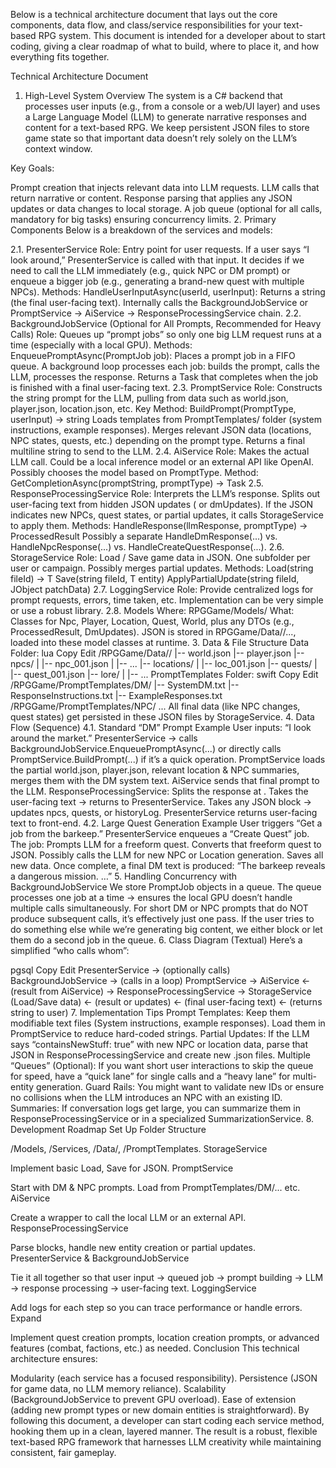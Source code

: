 ﻿Below is a technical architecture document that lays out the core components, data flow, and class/service responsibilities for your text-based RPG system. This document is intended for a developer about to start coding, giving a clear roadmap of what to build, where to place it, and how everything fits together.

Technical Architecture Document
1. High-Level System Overview
The system is a C# backend that processes user inputs (e.g., from a console or a web/UI layer) and uses a Large Language Model (LLM) to generate narrative responses and content for a text-based RPG. We keep persistent JSON files to store game state so that important data doesn’t rely solely on the LLM’s context window.

Key Goals:

Prompt creation that injects relevant data into LLM requests.
LLM calls that return narrative or content.
Response parsing that applies any JSON updates or data changes to local storage.
A job queue (optional for all calls, mandatory for big tasks) ensuring concurrency limits.
2. Primary Components
Below is a breakdown of the services and models:

2.1. PresenterService
Role: Entry point for user requests.
If a user says “I look around,” PresenterService is called with that input.
It decides if we need to call the LLM immediately (e.g., quick NPC or DM prompt) or enqueue a bigger job (e.g., generating a brand-new quest with multiple NPCs).
Methods:
HandleUserInputAsync(userId, userInput): Returns a string (the final user-facing text).
Internally calls the BackgroundJobService or PromptService → AiService → ResponseProcessingService chain.
2.2. BackgroundJobService (Optional for All Prompts, Recommended for Heavy Calls)
Role: Queues up “prompt jobs” so only one big LLM request runs at a time (especially with a local GPU).
Methods:
EnqueuePromptAsync(PromptJob job): Places a prompt job in a FIFO queue.
A background loop processes each job: builds the prompt, calls the LLM, processes the response.
Returns a Task<string> that completes when the job is finished with a final user-facing text.
2.3. PromptService
Role: Constructs the string prompt for the LLM, pulling from data such as world.json, player.json, location.json, etc.
Key Method: BuildPrompt(PromptType, userInput) → string
Loads templates from PromptTemplates/ folder (system instructions, example responses).
Merges relevant JSON data (locations, NPC states, quests, etc.) depending on the prompt type.
Returns a final multiline string to send to the LLM.
2.4. AiService
Role: Makes the actual LLM call.
Could be a local inference model or an external API like OpenAI.
Possibly chooses the model based on PromptType.
Method:
GetCompletionAsync(promptString, promptType) → Task<string>
2.5. ResponseProcessingService
Role: Interprets the LLM’s response.
Splits out user-facing text from hidden JSON updates (<donotshow> or dmUpdates).
If the JSON indicates new NPCs, quest states, or partial updates, it calls StorageService to apply them.
Methods:
HandleResponse(llmResponse, promptType) → ProcessedResult
Possibly a separate HandleDmResponse(...) vs. HandleNpcResponse(...) vs. HandleCreateQuestResponse(...).
2.6. StorageService
Role: Load / Save game data in JSON.
One subfolder per user or campaign.
Possibly merges partial updates.
Methods:
Load<T>(string fileId) → T
Save<T>(string fileId, T entity)
ApplyPartialUpdate(string fileId, JObject patchData)
2.7. LoggingService
Role: Provide centralized logs for prompt requests, errors, time taken, etc.
Implementation can be very simple or use a robust library.
2.8. Models
Where: RPGGame/Models/
What: Classes for Npc, Player, Location, Quest, World, plus any DTOs (e.g., ProcessedResult, DmUpdates).
JSON is stored in RPGGame/Data/<UserId>/..., loaded into these model classes at runtime.
3. Data & File Structure
Data Folder:
lua
Copy
Edit
/RPGGame/Data/<UserId>/
|-- world.json
|-- player.json
|-- npcs/
|   |-- npc_001.json
|   |-- ...
|-- locations/
|   |-- loc_001.json
|-- quests/
|   |-- quest_001.json
|-- lore/
|   |-- ...
PromptTemplates Folder:
swift
Copy
Edit
/RPGGame/PromptTemplates/DM/
  |-- SystemDM.txt
  |-- ResponseInstructions.txt
  |-- ExampleResponses.txt
/RPGGame/PromptTemplates/NPC/
  ...
All final data (like NPC changes, quest states) get persisted in these JSON files by StorageService.
4. Data Flow (Sequence)
4.1. Standard “DM” Prompt Example
User inputs: “I look around the market.”
PresenterService → calls BackgroundJobService.EnqueuePromptAsync(...) or directly calls PromptService.BuildPrompt(...) if it’s a quick operation.
PromptService loads the partial world.json, player.json, relevant location & NPC summaries, merges them with the DM system text.
AiService sends that final prompt to the LLM.
ResponseProcessingService:
Splits the response at <donotshow>.
Takes the user-facing text → returns to PresenterService.
Takes any JSON block → updates npcs, quests, or historyLog.
PresenterService returns user-facing text to front-end.
4.2. Large Quest Generation Example
User triggers “Get a job from the barkeep.”
PresenterService enqueues a “Create Quest” job.
The job:
Prompts LLM for a freeform quest.
Converts that freeform quest to JSON.
Possibly calls the LLM for new NPC or Location generation.
Saves all new data.
Once complete, a final DM text is produced: “The barkeep reveals a dangerous mission. …”
5. Handling Concurrency with BackgroundJobService
We store PromptJob objects in a queue.
The queue processes one job at a time → ensures the local GPU doesn’t handle multiple calls simultaneously.
For short DM or NPC prompts that do NOT produce subsequent calls, it’s effectively just one pass.
If the user tries to do something else while we’re generating big content, we either block or let them do a second job in the queue.
6. Class Diagram (Textual)
Here’s a simplified “who calls whom”:

pgsql
Copy
Edit
 PresenterService
   -> (optionally calls) BackgroundJobService
      -> (calls in a loop) PromptService
           -> AiService
           <- (result from AiService)
         -> ResponseProcessingService
           -> StorageService (Load/Save data)
           <- (result or updates)
      <- (final user-facing text)
   <- (returns string to user)
7. Implementation Tips
Prompt Templates: Keep them modifiable text files (System instructions, example responses). Load them in PromptService to reduce hard-coded strings.
Partial Updates: If the LLM says “containsNewStuff: true” with new NPC or location data, parse that JSON in ResponseProcessingService and create new .json files.
Multiple “Queues” (Optional): If you want short user interactions to skip the queue for speed, have a “quick lane” for single calls and a “heavy lane” for multi-entity generation.
Guard Rails: You might want to validate new IDs or ensure no collisions when the LLM introduces an NPC with an existing ID.
Summaries: If conversation logs get large, you can summarize them in ResponseProcessingService or in a specialized SummarizationService.
8. Development Roadmap
Set Up Folder Structure

/Models, /Services, /Data/<UserId>, /PromptTemplates.
StorageService

Implement basic Load<T>, Save<T> for JSON.
PromptService

Start with DM & NPC prompts. Load from PromptTemplates/DM/... etc.
AiService

Create a wrapper to call the local LLM or an external API.
ResponseProcessingService

Parse <donotshow> blocks, handle new entity creation or partial updates.
PresenterService & BackgroundJobService

Tie it all together so that user input → queued job → prompt building → LLM → response processing → user-facing text.
LoggingService

Add logs for each step so you can trace performance or handle errors.
Expand

Implement quest creation prompts, location creation prompts, or advanced features (combat, factions, etc.) as needed.
Conclusion
This technical architecture ensures:

Modularity (each service has a focused responsibility).
Persistence (JSON for game data, no LLM memory reliance).
Scalability (BackgroundJobService to prevent GPU overload).
Ease of extension (adding new prompt types or new domain entities is straightforward).
By following this document, a developer can start coding each service method, hooking them up in a clean, layered manner. The result is a robust, flexible text-based RPG framework that harnesses LLM creativity while maintaining consistent, fair gameplay.